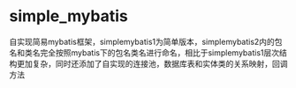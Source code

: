 # simple_mybatis
自实现简易mybatis框架，simplemybatis1为简单版本，simplemybatis2内的包名和类名完全按照mybatis下的包名类名进行命名，相比于simplemybatis1层次结构更加复杂，同时还添加了自实现的连接池，数据库表和实体类的关系映射，回调方法
